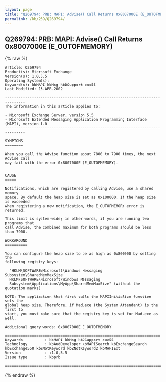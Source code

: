 ```yaml
---
layout: page
title: "Q269794: PRB: MAPI: Advise() Call Returns 0x8007000E (E_OUTOFMEMORY)"
permalink: /kb/269/Q269794/
---
```


## Q269794: PRB: MAPI: Advise() Call Returns 0x8007000E (E_OUTOFMEMORY)

{% raw %}

	Article: Q269794
	Product(s): Microsoft Exchange
	Version(s): 1.0,5.5
	Operating System(s): 
	Keyword(s): kbMAPI kbMsg kbDSupport exc55
	Last Modified: 13-APR-2002
	
	-------------------------------------------------------------------------------
	The information in this article applies to:
	
	- Microsoft Exchange Server, version 5.5 
	- Microsoft Extended Messaging Application Programming Interface (MAPI), version 1.0 
	-------------------------------------------------------------------------------
	
	SYMPTOMS
	========
	
	When you call the Advise function about 7800 to 7900 times, the next Advise call
	may fail with the error 0x8007000E (E_OUTOFMEMORY).
	
	
	CAUSE
	=====
	
	Notifications, which are registered by calling Advise, use a shared memory
	space. By default the heap size is set as 0x100000. If the heap size is exceeded
	when registering a new notification, the E_OUTOFMEMORY error is returned.
	
	This limit is system-wide; in other words, if you are running two programs that
	call Advise, the combined maximum for both programs should be less than 7900.
	
	WORKAROUND
	==========
	
	You can configure the heap size to be as high as 0x800000 by setting the
	following registry keys:
	
	  "HKLM\SOFTWARE\Microsoft\Windows Messaging Subsystem\SharedMemMaxSize
	  HKLM\SOFTWARE\Microsoft\Windows Messaging
	  Subsystem\Applications\MyApp\SharedMemMaxSize" (without the quotation marks)
	
	NOTE: The application that first calls the MAPIInitialize function sets the
	global heap size. Therefore, if Mad.exe (the System Attendant) is the first to
	start, you must make sure that the registry key is set for Mad.exe as well.
	
	Additional query words: 0x8007000E E_OUTOFMEMORY
	
	======================================================================
	Keywords          : kbMAPI kbMsg kbDSupport exc55 
	Technology        : kbAudDeveloper kbMAPISearch kbExchangeSearch kbExchange550 kbZNotKeyword kbZNotKeyword2 kbMAPIExt
	Version           : :1.0,5.5
	Issue type        : kbprb
	
	=============================================================================
	

{% endraw %}
